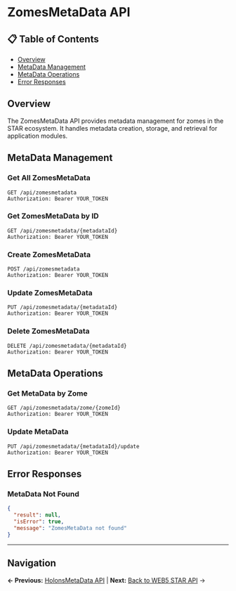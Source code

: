# ZomesMetaData API

## 📋 **Table of Contents**

- [Overview](#overview)
- [MetaData Management](#metadata-management)
- [MetaData Operations](#metadata-operations)
- [Error Responses](#error-responses)

## Overview

The ZomesMetaData API provides metadata management for zomes in the STAR ecosystem. It handles metadata creation, storage, and retrieval for application modules.

## MetaData Management

### Get All ZomesMetaData
```http
GET /api/zomesmetadata
Authorization: Bearer YOUR_TOKEN
```

### Get ZomesMetaData by ID
```http
GET /api/zomesmetadata/{metadataId}
Authorization: Bearer YOUR_TOKEN
```

### Create ZomesMetaData
```http
POST /api/zomesmetadata
Authorization: Bearer YOUR_TOKEN
```

### Update ZomesMetaData
```http
PUT /api/zomesmetadata/{metadataId}
Authorization: Bearer YOUR_TOKEN
```

### Delete ZomesMetaData
```http
DELETE /api/zomesmetadata/{metadataId}
Authorization: Bearer YOUR_TOKEN
```

## MetaData Operations

### Get MetaData by Zome
```http
GET /api/zomesmetadata/zome/{zomeId}
Authorization: Bearer YOUR_TOKEN
```

### Update MetaData
```http
PUT /api/zomesmetadata/{metadataId}/update
Authorization: Bearer YOUR_TOKEN
```

## Error Responses

### MetaData Not Found
```json
{
  "result": null,
  "isError": true,
  "message": "ZomesMetaData not found"
}
```

---

## Navigation

**← Previous:** [HolonsMetaData API](HolonsMetaData-API.md) | **Next:** [Back to WEB5 STAR API](../README.md) →
